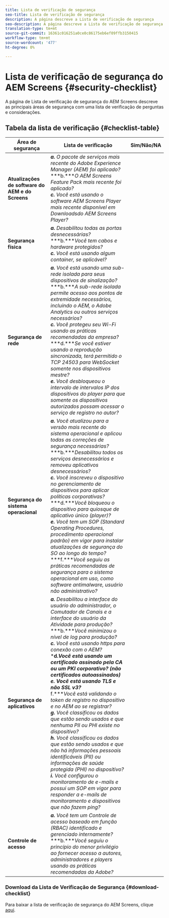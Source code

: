```yaml
---
title: Lista de verificação de segurança
seo-title: Lista de verificação de segurança
description: A página descreve a Lista de verificação de segurança
seo-description: A página descreve a Lista de verificação de segurança
translation-type: tm+mt
source-git-commit: 16361c016251a0ce0c86175eb6ef09ffb3150415
workflow-type: tm+mt
source-wordcount: '477'
ht-degree: 0%

---
```



# Lista de verificação de segurança do AEM Screens  {#security-checklist}

A página de Lista de verificação de segurança do AEM Screens descreve as principais áreas de segurança com uma lista de verificação de perguntas e considerações.

## Tabela da lista de verificação {#checklist-table}

| **Área de segurança** | **Lista de verificação** | **Sim/Não/NA** |
|---|---|---|
| **Atualizações de software do AEM e do Screens** | ***a.*** *O pacote de serviços mais recente do Adobe Experience Manager (AEM) foi aplicado?* <br>***b.****O AEM Screens Feature Pack mais recente foi aplicado?*<br>***c.*** *Você está usando o software AEM Screens Player mais recente disponível em Downloads[](https://download.macromedia.com/screens/)do AEM Screens Player?* |
| **Segurança física** | ***a.*** *Desabilitou todas as portas desnecessárias?* <br>***b.****Você tem cabos e hardware protegidos?*<br>***c.*** *Você está usando algum container, se aplicável?* |
| **Segurança de rede** | ***a.*** *Você está usando uma sub-rede isolada para seus dispositivos de sinalização?* <br>***b.****A sub-rede isolada permite acesso aos pontos de extremidade necessários, incluindo o AEM, o Adobe Analytics ou outros serviços necessários?*<br>***c.*** *Você protegeu seu Wi-Fi usando as práticas recomendadas da empresa?* <br>***d.****Se você estiver usando a reprodução sincronizada, terá permitido o TCP 24503 para WebSocket somente nos dispositivos mestre?*<br>***e.*** *Você desbloqueou o intervalo de intervalos IP dos dispositivos do player para que somente os dispositivos autorizados possam acessar o serviço de registro no autor?* |
| **Segurança do sistema operacional** | ***a.*** *Você atualizou para a versão mais recente do sistema operacional e aplicou todas as correções de segurança necessárias?* <br>***b.****Desabilitou todos os serviços desnecessários e removeu aplicativos desnecessários?*<br>***c.*** *Você inscreveu o dispositivo no gerenciamento de dispositivos para aplicar políticas corporativas?* <br>***d.****Você bloqueou o dispositivo para quiosque de aplicativo único (player)?*<br>***e.*** *Você tem um SOP (Standard Operating Procedures, procedimento operacional padrão) em vigor para instalar atualizações de segurança do SO ao longo do tempo?*<br>***f.****Você seguiu as práticas recomendadas de segurança para o sistema operacional em uso, como software antimalware, usuário não administrativo?* |
| **Segurança de aplicativos** | ***a.*** *Desabilitou a interface do usuário do administrador, o Comutador de Canais e a interface do usuário da Atividade para produção?* <br>***b.****Você minimizou o nível de log para produção?*<br>***c.*** *Você está usando https para conexão com o AEM?* <br>***d.****Você está usando um certificado assinado pela CA ou um PKI corporativo? (não certificados autoassinados)*<br>***e.**** Você está usando TLS e não SSL v3?*<br>*** f.****Você está validando o token de registro no dispositivo e no AEM ao se registrar?*<br> ***g.*** *Você classificou os dados que estão sendo usados e que nenhuma PII ou PHI existe no dispositivo?*<br> ***h.*** *Você classificou os dados que estão sendo usados e que não há informações pessoais identificáveis (PII) ou informações de saúde protegida (PHI) no dispositivo?*<br> ***i.*** *Você configurou o monitoramento de e-mails e possui um SOP em vigor para responder a e-mails de monitoramento e dispositivos que não fazem ping?* |
| **Controle de acesso** | ***a.*** *Você tem um Controle de acesso baseado em função (RBAC) identificado e gerenciado internamente?* <br>***b.****Você seguiu o princípio do menor privilégio ao fornecer acesso a autores, administradores e players usando as práticas recomendadas da Adobe?* |

### Download da Lista de Verificação de Segurança {#download-checklist}

Para baixar a lista de verificação de segurança do AEM Screens, clique [aqui](/help/user-guide/assets/AEMScreens-SecurityChecklist.pdf).